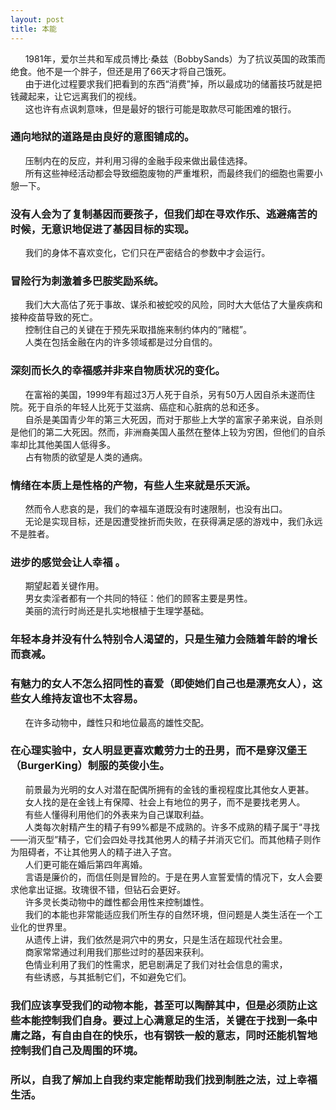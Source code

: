 ```yaml
---
layout: post
title: 本能
---
```

&nbsp;&nbsp;&nbsp;&nbsp;&nbsp;&nbsp;1981年，爱尔兰共和军成员博比·桑兹（BobbySands）为了抗议英国的政策而绝食。他不是一个胖子，但还是用了66天才将自己饿死。<!-- more -->               
&nbsp;&nbsp;&nbsp;&nbsp;&nbsp;&nbsp;由于进化过程要求我们把看到的东西“消费”掉，所以最成功的储蓄技巧就是把钱藏起来，让它远离我们的视线。               
&nbsp;&nbsp;&nbsp;&nbsp;&nbsp;&nbsp;这也许有点讽刺意味，但是最好的银行可能是取款尽可能困难的银行。               
### 通向地狱的道路是由良好的意图铺成的。               
&nbsp;&nbsp;&nbsp;&nbsp;&nbsp;&nbsp;压制内在的反应，并利用习得的金融手段来做出最佳选择。                            
&nbsp;&nbsp;&nbsp;&nbsp;&nbsp;&nbsp;所有这些神经活动都会导致细胞废物的严重堆积，而最终我们的细胞也需要小憩一下。               
### 没有人会为了复制基因而要孩子，但我们却在寻欢作乐、逃避痛苦的时候，无意识地促进了基因目标的实现。               
&nbsp;&nbsp;&nbsp;&nbsp;&nbsp;&nbsp;我们的身体不喜欢变化，它们只在严密结合的参数中才会运行。               
### 冒险行为刺激着多巴胺奖励系统。               
&nbsp;&nbsp;&nbsp;&nbsp;&nbsp;&nbsp;我们大大高估了死于事故、谋杀和被蛇咬的风险，同时大大低估了大量疾病和接种疫苗导致的死亡。               
&nbsp;&nbsp;&nbsp;&nbsp;&nbsp;&nbsp;控制住自己的关键在于预先采取措施来制约体内的“赌棍”。               
&nbsp;&nbsp;&nbsp;&nbsp;&nbsp;&nbsp;人类在包括金融在内的许多领域都是过分自信的。               
### 深刻而长久的幸福感并非来自物质状况的变化。               
&nbsp;&nbsp;&nbsp;&nbsp;&nbsp;&nbsp;在富裕的美国，1999年有超过3万人死于自杀，另有50万人因自杀未遂而住院。死于自杀的年轻人比死于艾滋病、癌症和心脏病的总和还多。               
&nbsp;&nbsp;&nbsp;&nbsp;&nbsp;&nbsp;自杀是美国青少年的第三大死因，而对于那些上大学的富家子弟来说，自杀则是他们的第二大死因。然而，非洲裔美国人虽然在整体上较为穷困，但他们的自杀率却比其他美国人低得多。               
&nbsp;&nbsp;&nbsp;&nbsp;&nbsp;&nbsp;占有物质的欲望是人类的通病。               
### 情绪在本质上是性格的产物，有些人生来就是乐天派。               
&nbsp;&nbsp;&nbsp;&nbsp;&nbsp;&nbsp;然而令人悲哀的是，我们的幸福车道既没有时速限制，也没有出口。               
&nbsp;&nbsp;&nbsp;&nbsp;&nbsp;&nbsp;无论是实现目标，还是因遭受挫折而失败，在获得满足感的游戏中，我们永远不是胜者。               
### 进步的感觉会让人幸福 。             
&nbsp;&nbsp;&nbsp;&nbsp;&nbsp;&nbsp;期望起着关键作用。                       
&nbsp;&nbsp;&nbsp;&nbsp;&nbsp;&nbsp;男女卖淫者都有一个共同的特征：他们的顾客主要是男性。               
&nbsp;&nbsp;&nbsp;&nbsp;&nbsp;&nbsp;美丽的流行时尚还是扎实地根植于生理学基础。               
### 年轻本身并没有什么特别令人渴望的，只是生殖力会随着年龄的增长而衰减。               
### 有魅力的女人不怎么招同性的喜爱（即使她们自己也是漂亮女人），这些女人维持友谊也不太容易。               
&nbsp;&nbsp;&nbsp;&nbsp;&nbsp;&nbsp;在许多动物中，雌性只和地位最高的雄性交配。               
### 在心理实验中，女人明显更喜欢戴劳力士的丑男，而不是穿汉堡王（BurgerKing）制服的英俊小生。               
&nbsp;&nbsp;&nbsp;&nbsp;&nbsp;&nbsp;前景最为光明的女人对潜在配偶所拥有的金钱的重视程度比其他女人更甚。               
&nbsp;&nbsp;&nbsp;&nbsp;&nbsp;&nbsp;女人找的是在金钱上有保障、社会上有地位的男子，而不是要找老男人。               
&nbsp;&nbsp;&nbsp;&nbsp;&nbsp;&nbsp;有些人懂得利用他们的外表来为自己谋取利益。               
&nbsp;&nbsp;&nbsp;&nbsp;&nbsp;&nbsp;人类每次射精产生的精子有99%都是不成熟的。许多不成熟的精子属于“寻找——消灭型”精子，它们会四处寻找其他男人的精子并消灭它们。而其他精子则作为阻碍者，不让其他男人的精子进入子宫。               
&nbsp;&nbsp;&nbsp;&nbsp;&nbsp;&nbsp;人们更可能在婚后第四年离婚。                              
&nbsp;&nbsp;&nbsp;&nbsp;&nbsp;&nbsp;言语是廉价的，而信任则是冒险的。于是在男人宣誓爱情的情况下，女人会要求他拿出证据。玫瑰很不错，但钻石会更好。               
&nbsp;&nbsp;&nbsp;&nbsp;&nbsp;&nbsp;许多灵长类动物中的雌性都会用性来控制雄性。                            
&nbsp;&nbsp;&nbsp;&nbsp;&nbsp;&nbsp;我们的本能也非常能适应我们所生存的自然环境，但问题是人类生活在一个工业化的世界里。               
&nbsp;&nbsp;&nbsp;&nbsp;&nbsp;&nbsp;从遗传上讲，我们依然是洞穴中的男女，只是生活在超现代社会里。               
&nbsp;&nbsp;&nbsp;&nbsp;&nbsp;&nbsp;商家常常通过利用我们那些过时的基因来获利。               
&nbsp;&nbsp;&nbsp;&nbsp;&nbsp;&nbsp;色情业利用了我们的性需求，肥皂剧满足了我们对社会信息的需求，               
&nbsp;&nbsp;&nbsp;&nbsp;&nbsp;&nbsp;有些诱惑，与其抵制它们，不如避免它们。               
### 我们应该享受我们的动物本能，甚至可以陶醉其中，但是必须防止这些本能控制我们自身。要过上心满意足的生活，关键在于找到一条中庸之路，有自由自在的快乐，也有钢铁一般的意志，同时还能机智地控制我们自己及周围的环境。               
### 所以，自我了解加上自我约束定能帮助我们找到制胜之法，过上幸福生活。               